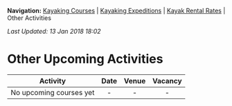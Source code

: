 **Navigation:** [Kayaking Courses](index) &#124; [Kayaking Expeditions](expedition) &#124; [Kayak Rental Rates](rental) &#124; Other Activities

_Last Updated: 13 Jan 2018 18:02_
# Other Upcoming Activities

Activity | Date | Venue | Vacancy
:---:|:---:|:---:|:---:
No upcoming courses yet|-|-|-

